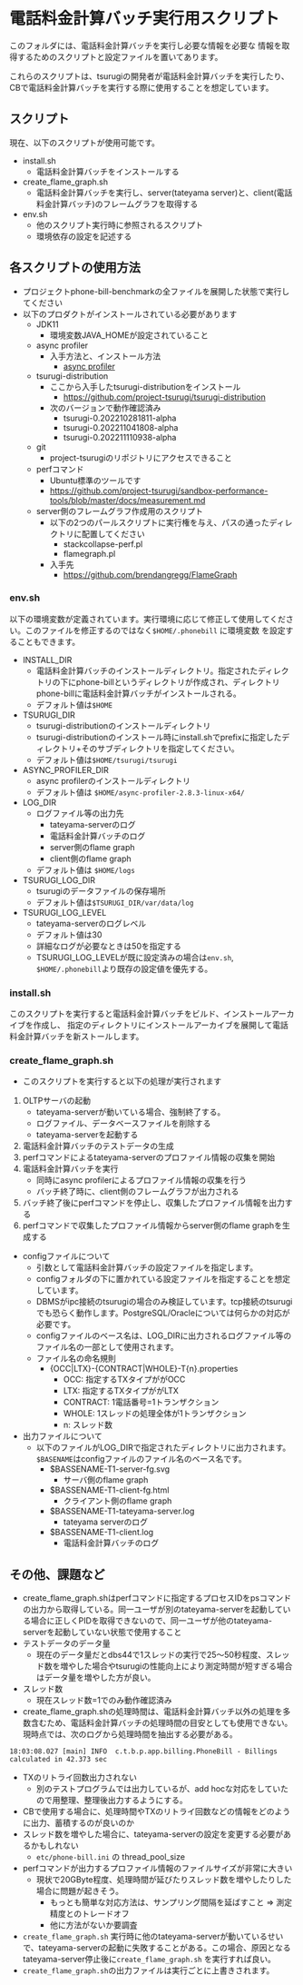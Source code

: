 # 電話料金計算バッチ実行用スクリプト

このフォルダには、電話料金計算バッチを実行し必要な情報を必要な
情報を取得するためのスクリプトと設定ファイルを置いてあります。

これらのスクリプトは、tsurugiの開発者が電話料金計算バッチを実行したり、
CBで電話料金計算バッチを実行する際に使用することを想定しています。


## スクリプト

現在、以下のスクリプトが使用可能です。
* install.sh
  * 電話料金計算バッチをインストールする
* create_flame_graph.sh
  * 電話料金計算バッチを実行し、server(tateyama server)と、client(電話料金計算バッチ)のフレームグラフを取得する
* env.sh
  * 他のスクリプト実行時に参照されるスクリプト
  * 環境依存の設定を記述する

## 各スクリプトの使用方法

* プロジェクトphone-bill-benchmarkの全ファイルを展開した状態で実行してください
* 以下のプロダクトがインストールされている必要があります
  * JDK11
    * 環境変数JAVA_HOMEが設定されていること
  * async profiler
    * 入手方法と、インストール方法
      * [async profiler](https://github.com/jvm-profiling-tools/async-profiler)
  * tsurugi-distribution
    * ここから入手したtsurugi-distributionをインストール
      * https://github.com/project-tsurugi/tsurugi-distribution
    * 次のバージョンで動作確認済み
      * tsurugi-0.202210281811-alpha
      * tsurugi-0.202211041808-alpha
      * tsurugi-0.202211110938-alpha
  * git
    * project-tsurugiのリポジトリにアクセスできること
  * perfコマンド
    * Ubuntu標準のツールです
    * https://github.com/project-tsurugi/sandbox-performance-tools/blob/master/docs/measurement.md
  * server側のフレームグラフ作成用のスクリプト
    * 以下の2つのパールスクリプトに実行権を与え、パスの通ったディレクトリに配置してください
      * stackcollapse-perf.pl
      * flamegraph.pl
    * 入手先
      * https://github.com/brendangregg/FlameGraph

### env.sh

以下の環境変数が定義されています。実行環境に応じて修正して使用してください。このファイルを修正するのではなく`$HOME/.phonebill` に環境変数
を設定することもできます。

* INSTALL_DIR
  * 電話料金計算バッチのインストールディレクトリ。指定されたディレクトリの下にphone-billというディレクトリが作成され、ディレクトリphone-billに電話料金計算バッチがインストールされる。
  * デフォルト値は`$HOME`
* TSURUGI_DIR
  * tsurugi-distributionのインストールディレクトリ
  * tsurugi-distributionのインストール時にinstall.shでprefixに指定したディレクトリ+そのサブディレクトリを指定してください。
  * デフォルト値は`$HOME/tsurugi/tsurugi`
* ASYNC_PROFILER_DIR
  * async profilerのインストールディレクトリ
  * デフォルト値は `$HOME/async-profiler-2.8.3-linux-x64/`
* LOG_DIR
  * ログファイル等の出力先
    * tateyama-serverのログ
    * 電話料金計算バッチのログ
    * server側のflame graph
    * client側のflame graph
  * デフォルト値は `$HOME/logs`
* TSURUGI_LOG_DIR
  * tsurugiのデータファイルの保存場所
  * デフォルト値は`$TSURUGI_DIR/var/data/log`
* TSURUGI_LOG_LEVEL
  * tateyama-serverのログレベル
  * デフォルト値は30
  * 詳細なログが必要なときは50を指定する
  * TSURUGI_LOG_LEVELが既に設定済みの場合は`env.sh`, `$HOME/.phonebill`より既存の設定値を優先する。

### install.sh

このスクリプトを実行すると電話料金計算バッチをビルド、インストールアーカイブを作成し、
指定のディレクトリにインストールアーカイブを展開して電話料金計算バッチを新ストールします。

### create_flame_graph.sh

* このスクリプトを実行すると以下の処理が実行されます

1. OLTPサーバの起動
    * tateyama-serverが動いている場合、強制終了する。
    * ログファイル、データベースファイルを削除する
    * tateyama-serverを起動する
1. 電話料金計算バッチのテストデータの生成
1. perfコマンドによるtateyama-serverのプロファイル情報の収集を開始
1. 電話料金計算バッチを実行
    * 同時にasync profilerによるプロファイル情報の収集を行う
    * バッチ終了時に、client側のフレームグラフが出力される
1. バッチ終了後にperfコマンドを停止し、収集したプロファイル情報を出力する
1. perfコマンドで収集したプロファイル情報からserver側のflame graphを生成する

* configファイルについて
  * 引数として電話料金計算バッチの設定ファイルを指定します。
  * configフォルダの下に置かれている設定ファイルを指定することを想定しています。
  * DBMSがipc接続のtsurugiの場合のみ検証しています。tcp接続のtsurugiでも恐らく動作します。PostgreSQL/Oracleについては何らかの対応が必要です。
  * configファイルのベース名は、LOG_DIRに出力されるログファイル等のファイル名の一部として使用されます。
  * ファイル名の命名規則
    * {OCC|LTX}-{CONTRACT|WHOLE}-T{n}.properties
      * OCC: 指定するTXタイプががOCC
      * LTX: 指定するTXタイプががLTX
      * CONTRACT: 1電話番号=1トランザクション
      * WHOLE: 1スレッドの処理全体が1トランザクション
      * n: スレッド数
* 出力ファイルについて
  * 以下のファイルがLOG_DIRで指定されたディレクトリに出力されます。`$BASENAME`はconfigファイルのファイル名のベース名です。
    * $BASSENAME-T1-server-fg.svg
      * サーバ側のflame graph
    * $BASSENAME-T1-client-fg.html
      * クライアント側のflame graph
    * $BASSENAME-T1-tateyama-server.log
      * tateyama serverのログ
    * $BASSENAME-T1-client.log
      * 電話料金計算バッチのログ
  
## その他、課題など

* create_flame_graph.shはperfコマンドに指定するプロセスIDをpsコマンドの出力から取得している。同一ユーザが別のtateyama-serverを起動している場合に正しくPIDを取得できないので、同一ユーザが他のtateyama-serverを起動していない状態で使用すること
* テストデータのデータ量
  * 現在のデータ量だとdbs44で1スレッドの実行で25～50秒程度、スレッド数を増やした場合やtsurugiの性能向上により測定時間が短すぎる場合はデータ量を増やした方が良い。
* スレッド数
  * 現在スレッド数=1でのみ動作確認済み
* create_flame_graph.shの処理時間は、電話料金計算バッチ以外の処理を多数含むため、電話料金計算バッチの処理時間の目安としても使用できない。現時点では、次のログから処理時間を抽出する必要がある。
```
18:03:08.027 [main] INFO  c.t.b.p.app.billing.PhoneBill - Billings calculated in 42.373 sec 
```
* TXのリトライ回数出力されない
  * 別のテストプログラムでは出力しているが、add hocな対応をしていたので用整理、整理後出力するようにする。
* CBで使用する場合に、処理時間やTXのリトライ回数などの情報をどのように出力、蓄積するのが良いのか
* スレッド数を増やした場合に、tateyama-serverの設定を変更する必要があるかもしれない
  * `etc/phone-bill.ini` の thread_pool_size
* perfコマンドが出力するプロファイル情報のファイルサイズが非常に大きい
  * 現状で20GByte程度、処理時間が延びたりスレッド数を増やしたりした場合に問題が起きそう。
    * もっとも簡単な対応方法は、サンプリング間隔を延ばすこと => 測定精度とのトレードオフ
    * 他に方法がないか要調査
* `create_flame_graph.sh` 実行時に他のtateyama-serverが動いているせいで、tateyama-serverの起動に失敗することがある。この場合、原因となるtateyama-server停止後に`create_flame_graph.sh` を実行すれば良い。
* `create_flame_graph.sh`の出力ファイルは実行ごとに上書きされます。
